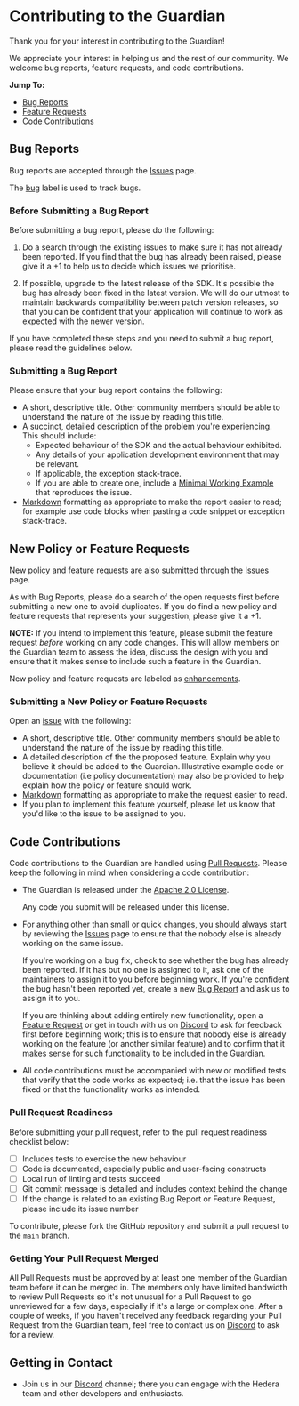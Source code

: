 # Contributing to the Guardian

Thank you for your interest in contributing to the Guardian!

We appreciate your interest in helping us and the rest of our community. We welcome bug reports, feature requests, and code contributions.

__Jump To:__

* [Bug Reports](#bug-reports)
* [Feature Requests](#feature-requests)
* [Code Contributions](#code-contributions)

## Bug Reports

Bug reports are accepted through the [Issues][issues] page.

The [bug][label-bug] label is used to track bugs.

### Before Submitting a Bug Report

Before submitting a bug report, please do the following:

1. Do a search through the existing issues to make sure it has not already been reported. If you find that the bug has already been raised, please give it a +1 to help us to decide which issues we prioritise.

2. If possible, upgrade to the latest release of the SDK. It's possible the bug has already been fixed in the latest version. We will do our utmost to maintain backwards compatibility between patch version releases, so that you can be confident that your application will continue to work as expected with the newer version.

If you have completed these steps and you need to submit a bug report, please read the guidelines below.

### Submitting a Bug Report

Please ensure that your bug report contains the following:

* A short, descriptive title. Other community members should be able to understand the nature of the issue by reading this title.
* A succinct, detailed description of the problem you're experiencing. This should include:
  * Expected behaviour of the SDK and the actual behaviour exhibited.
  * Any details of your application development environment that may be relevant.
  * If applicable, the exception stack-trace.
  * If you are able to create one, include a [Minimal Working Example][mwe] that reproduces the issue.
* [Markdown][markdown] formatting as appropriate to make the report easier to read; for example use code blocks when pasting a code snippet or exception stack-trace.

## New Policy or Feature Requests

New policy and feature requests are also submitted through the [Issues][issues] page.

As with Bug Reports, please do a search of the open requests first before submitting a new one to avoid duplicates. If you do find a new policy and feature requests that represents your suggestion, please give it a +1.

__NOTE:__ If you intend to implement this feature, please submit the feature request *before* working on any code changes. This will allow members on the Guardian team to assess the idea, discuss the design with you and ensure that it makes sense to include such a feature in the Guardian.

New policy and feature requests are labeled as [enhancements][label-enhancement].

### Submitting a New Policy or Feature Requests

Open an [issue][issues] with the following:

* A short, descriptive title. Other community members should be able to understand the nature of the issue by reading this title.
* A detailed description of the the proposed feature. Explain why you believe it should be added to the Guardian. Illustrative example code or documentation (i.e policy documentation) may also be provided to help explain how the policy or feature should work.
* [Markdown][markdown] formatting as appropriate to make the request easier to read.
* If you plan to implement this feature yourself, please let us know that you'd like to the issue to be assigned to you.

## Code Contributions

Code contributions to the Guardian are handled using [Pull Requests][pull-requests]. Please keep the following in mind when considering a code contribution:

* The Guardian is released under the [Apache 2.0 License][license].

   Any code you submit will be released under this license.

* For anything other than small or quick changes, you should always start by reviewing the [Issues][issues] page to ensure that the nobody else is already working on the same issue.

  If you're working on a bug fix, check to see whether the bug has already been reported. If it has but no one is assigned to it, ask one of the maintainers to assign it to you before beginning work. If you're confident the bug hasn't been reported yet, create a new [Bug Report](#bug-reports) and ask us to assign it to you.

  If you are thinking about adding entirely new functionality, open a [Feature Request](#feature-requests) or get in touch with us on [Discord](discord) to ask for feedback first before beginning work; this is to ensure that nobody else is already working on the feature (or another similar feature) and to confirm that it makes sense for such functionality to be included in the Guardian.
* All code contributions must be accompanied with new or modified tests that verify that the code works as expected; i.e. that the issue has been fixed or that the functionality works as intended.

### Pull Request Readiness

Before submitting your pull request, refer to the pull request readiness checklist below:

* [ ] Includes tests to exercise the new behaviour
* [ ] Code is documented, especially public and user-facing constructs
* [ ] Local run of linting and tests succeed
* [ ] Git commit message is detailed and includes context behind the change
* [ ] If the change is related to an existing Bug Report or Feature Request, please include its issue number

To contribute, please fork the GitHub repository and submit a pull request to the `main` branch.

### Getting Your Pull Request Merged

All Pull Requests must be approved by at least one member of the Guardian team before it can be merged in. The members only have limited bandwidth to review Pull Requests so it's not unusual for a Pull Request to go unreviewed for a few days, especially if it's a large or complex one. After a couple of weeks, if you haven't received any feedback regarding your Pull Request from the Guardian team, feel free to contact us on [Discord](discord) to ask for a review.

## Getting in Contact

* Join us in our [Discord][discord] channel; there you can engage with the Hedera team and other developers and enthusiasts.

[license]: https://github.com/hashgraph/guardian/blob/main/LICENSE
[mwe]: https://en.wikipedia.org/wiki/Minimal_Working_Example
[markdown]: https://guides.github.com/features/mastering-markdown/
[issues]: https://github.com/hashgraph/guardian/issues
[pull-requests]: https://github.com/hashgraph/guardian/pulls
[label-bug]: https://github.com/hashgraph/guardian/labels/bug
[label-enhancement]: https://github.com/hashgraph/guardian/labels/enhancement
[discord]: https://hedera.com/discord
